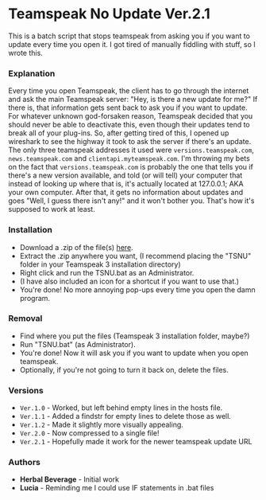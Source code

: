 # Teamspeak No Update Ver.2.1

This is a batch script that stops teamspeak from asking you if you want to update every time you open it. I got tired of manually fiddling with stuff, so I wrote this.

### Explanation

Every time you open Teamspeak, the client has to go through the internet and ask the main Teamspeak server: "Hey, is there a new update for me?" If there is, that information gets sent back to ask you if you want to update. For whatever unknown god-forsaken reason, Teamspeak decided that you should never be able to deactivate this, even though their updates tend to break all of your plug-ins. So, after getting tired of this, I opened up wireshark to see the highway it took to ask the server if there's an update. The only three teamspeak addresses it used were `versions.teamspeak.com`, `news.teamspeak.com` and `clientapi.myteamspeak.com`. I'm throwing my bets on the fact that `versions.teamspeak.com` is probably the one that tells you if there's a new version available, and told (or will tell) your computer that instead of looking up where that is, it's actually located at 127.0.0.1; AKA your own computer. After that, it gets no information about updates and goes "Well, I guess there isn't any!" and it won't bother you. That's how it's supposed to work at least.

### Installation

* Download a .zip of the file(s) [here](https://github.com/HerbalBeverage/Teamspeak-No-Update/archive/2.1.zip).  
* Extract the .zip anywhere you want, (I recommend placing the "TSNU" folder in your Teamspeak 3 installation directory)  
* Right click and run the TSNU.bat as an Administrator.
* (I have also included an icon for a shortcut if you want to use that.)
* You're done! No more annoying pop-ups every time you open the damn program.  

### Removal

* Find where you put the files (Teamspeak 3 installation folder, maybe?)
* Run "TSNU.bat" (as Administrator).
* You're done! Now it will ask you if you want to update when you open teamspeak.
* Optionally, if you're not going to turn it back on, delete the files.

### Versions

* `Ver.1.0` - Worked, but left behind empty lines in the hosts file.  
* `Ver.1.1` - Added a findstr for empty lines to delete those as well.  
* `Ver.1.2` - Made it slightly more visually appealing.  
* `Ver.2.0` - Now compressed to a single file!
* `Ver.2.1` - Hopefully made it work for the newer teamspeak update URL

### Authors

* **Herbal Beverage** - Initial work
* **Lucia** - Reminding me I could use IF statements in .bat files